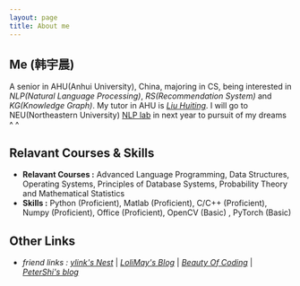 ```yaml
---
layout: page
title: About me
---
```


## Me (韩宇晨)
A senior in AHU(Anhui University), China, majoring in CS, being interested in *NLP(Natural Language Processing)*, *RS(Recommendation System)* and *KG(Knowledge Graph)*. My tutor in AHU is [*Liu Huiting*](http://cs.ahu.edu.cn/7d/7e/c11202a163198/page.htm). I will go to NEU(Northeastern University) [NLP lab](http://www.nlplab.com/) in next year to pursuit of my dreams ^ ^  

## Relavant Courses & Skills
- **Relavant Courses :** Advanced Language Programming, Data Structures, Operating Systems, Principles of Database Systems, Probability Theory and Mathematical Statistics
- **Skills :**  Python (Proficient), Matlab (Proficient), C/C++ (Proficient), Numpy (Proficient), Office (Proficient), OpenCV (Basic) , PyTorch (Basic)

## Other Links
- *friend links :*
[*ylink's Nest*](http://ylinknest.top/) | [*LoliMay's Blog*](https://www.lolimay.cn) | [*Beauty Of Coding*](https://bofc.tech/) | [*PeterShi's blog*](http://littleblackte.com/)
